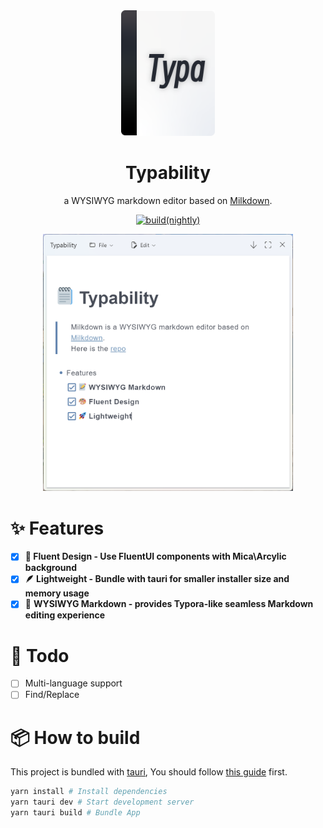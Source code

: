 <div align="center">

<img src="./images/typability-icon.svg" width="150" />

# Typability
a WYSIWYG markdown editor based on [Milkdown](https://milkdown.dev/).

[![build(nightly)](https://github.com/SimonShiki/Typability/actions/workflows/main.yml/badge.svg)](https://github.com/SimonShiki/Typability/actions/workflows/main.yml)


<img src="./images/typability-screenshot.png" width="400" />
</div>

# ✨ Features
- [x] **🌈 Fluent Design - Use FluentUI components with Mica\Arcylic background**
- [x] **🪶 Lightweight - Bundle with tauri for smaller installer size and memory usage**
- [x] 📝 **WYSIWYG Markdown - provides Typora-like seamless Markdown editing experience**
# 🚧 Todo
- [ ] Multi-language support
- [ ] Find/Replace
# 📦 How to build
This project is bundled with [tauri](https://tauri.app), You should follow [this guide](https://tauri.app/v1/guides/getting-started/prerequisites/) first.
```bash
yarn install # Install dependencies
yarn tauri dev # Start development server
yarn tauri build # Bundle App
```
